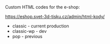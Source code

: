 Custom HTML codes for the e-shop:

https://eshop.svet-3d-tisku.cz/admin/html-kody/

- classic - current production
- classic-wp - dev
- pop - previous
